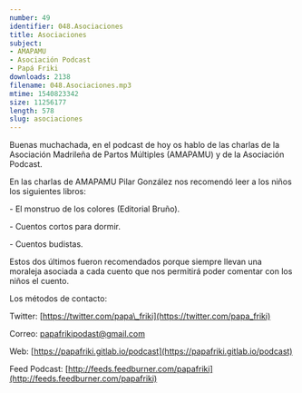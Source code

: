 ```yaml
---
number: 49
identifier: 048.Asociaciones
title: Asociaciones
subject:
- AMAPAMU
- Asociación Podcast
- Papá Friki
downloads: 2138
filename: 048.Asociaciones.mp3
mtime: 1540823342
size: 11256177
length: 578
slug: asociaciones
---
```

Buenas muchachada, en el podcast de hoy os hablo de las charlas de la Asociación Madrileña de Partos Múltiples (AMAPAMU) y de la Asociación Podcast.  

En las charlas de AMAPAMU Pilar González nos recomendó leer a los niños los siguientes libros:

\- El monstruo de los colores (Editorial Bruño).

\- Cuentos cortos para dormir.

\- Cuentos budistas.

Estos dos últimos fueron recomendados porque siempre llevan una moraleja asociada a cada cuento que nos permitirá poder comentar con los niños el cuento.

Los métodos de contacto:  

Twitter: [https://twitter.com/papa\_friki](https://twitter.com/papa_friki)

Correo: [papafrikipodast@gmail.com](https://archive.org/details/papafrikipodast@gmail.com)

Web: [https://papafriki.gitlab.io/podcast](https://papafriki.gitlab.io/podcast)

Feed Podcast: [http://feeds.feedburner.com/papafriki](http://feeds.feedburner.com/papafriki)